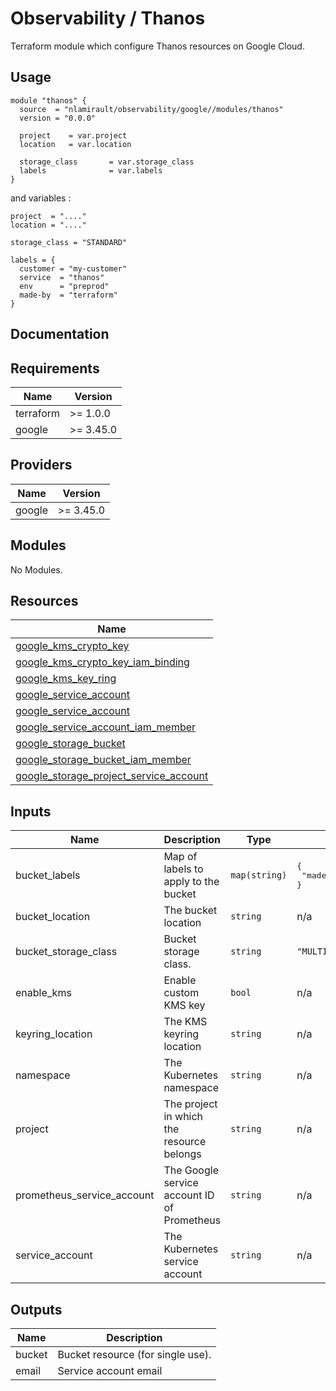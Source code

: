 # Observability / Thanos

Terraform module which configure Thanos resources on Google Cloud.

## Usage

```hcl
module "thanos" {
  source  = "nlamirault/observability/google//modules/thanos"
  version = "0.0.0"

  project    = var.project
  location   = var.location

  storage_class       = var.storage_class
  labels              = var.labels
}
```

and variables :

```hcl
project  = "...."
location = "...."

storage_class = "STANDARD"

labels = {
  customer = "my-customer"
  service  = "thanos"
  env      = "preprod"
  made-by  = "terraform"
}
```

## Documentation

<!-- BEGINNING OF PRE-COMMIT-TERRAFORM DOCS HOOK -->
## Requirements

| Name | Version |
|------|---------|
| terraform | >= 1.0.0 |
| google | >= 3.45.0 |

## Providers

| Name | Version |
|------|---------|
| google | >= 3.45.0 |

## Modules

No Modules.

## Resources

| Name |
|------|
| [google_kms_crypto_key](https://registry.terraform.io/providers/hashicorp/google/3.45.0/docs/resources/kms_crypto_key) |
| [google_kms_crypto_key_iam_binding](https://registry.terraform.io/providers/hashicorp/google/3.45.0/docs/resources/kms_crypto_key_iam_binding) |
| [google_kms_key_ring](https://registry.terraform.io/providers/hashicorp/google/3.45.0/docs/resources/kms_key_ring) |
| [google_service_account](https://registry.terraform.io/providers/hashicorp/google/3.45.0/docs/data-sources/service_account) |
| [google_service_account](https://registry.terraform.io/providers/hashicorp/google/3.45.0/docs/resources/service_account) |
| [google_service_account_iam_member](https://registry.terraform.io/providers/hashicorp/google/3.45.0/docs/resources/service_account_iam_member) |
| [google_storage_bucket](https://registry.terraform.io/providers/hashicorp/google/3.45.0/docs/resources/storage_bucket) |
| [google_storage_bucket_iam_member](https://registry.terraform.io/providers/hashicorp/google/3.45.0/docs/resources/storage_bucket_iam_member) |
| [google_storage_project_service_account](https://registry.terraform.io/providers/hashicorp/google/3.45.0/docs/data-sources/storage_project_service_account) |

## Inputs

| Name | Description | Type | Default | Required |
|------|-------------|------|---------|:--------:|
| bucket\_labels | Map of labels to apply to the bucket | `map(string)` | <pre>{<br>  "made-by": "terraform"<br>}</pre> | no |
| bucket\_location | The bucket location | `string` | n/a | yes |
| bucket\_storage\_class | Bucket storage class. | `string` | `"MULTI_REGIONAL"` | no |
| enable\_kms | Enable custom KMS key | `bool` | n/a | yes |
| keyring\_location | The KMS keyring location | `string` | n/a | yes |
| namespace | The Kubernetes namespace | `string` | n/a | yes |
| project | The project in which the resource belongs | `string` | n/a | yes |
| prometheus\_service\_account | The Google service account ID of Prometheus | `string` | n/a | yes |
| service\_account | The Kubernetes service account | `string` | n/a | yes |

## Outputs

| Name | Description |
|------|-------------|
| bucket | Bucket resource (for single use). |
| email | Service account email |
<!-- END OF PRE-COMMIT-TERRAFORM DOCS HOOK -->
